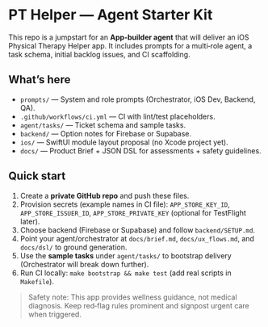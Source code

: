 # PT Helper — Agent Starter Kit

This repo is a jumpstart for an **App‑builder agent** that will deliver an iOS Physical Therapy Helper app.
It includes prompts for a multi‑role agent, a task schema, initial backlog issues, and CI scaffolding.

## What’s here
- `prompts/` — System and role prompts (Orchestrator, iOS Dev, Backend, QA).
- `.github/workflows/ci.yml` — CI with lint/test placeholders.
- `agent/tasks/` — Ticket schema and sample tasks.
- `backend/` — Option notes for Firebase or Supabase.
- `ios/` — SwiftUI module layout proposal (no Xcode project yet).
- `docs/` — Product Brief + JSON DSL for assessments + safety guidelines.

## Quick start
1. Create a **private GitHub repo** and push these files.
2. Provision secrets (example names in CI file): `APP_STORE_KEY_ID`, `APP_STORE_ISSUER_ID`, `APP_STORE_PRIVATE_KEY` (optional for TestFlight later).
3. Choose backend (Firebase or Supabase) and follow `backend/SETUP.md`.
4. Point your agent/orchestrator at `docs/brief.md`, `docs/ux_flows.md`, and `docs/dsl/` to ground generation.
5. Use the **sample tasks** under `agent/tasks/` to bootstrap delivery (Orchestrator will break down further).
6. Run CI locally: `make bootstrap && make test` (add real scripts in `Makefile`).

> Safety note: This app provides wellness guidance, not medical diagnosis. Keep red‑flag rules prominent and signpost urgent care when triggered.
